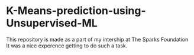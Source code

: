 # K-Means-prediction-using-Unsupervised-ML

This repository is made as a part of my intership at The Sparks Foundation
It was a nice experence getting to do such a task.
